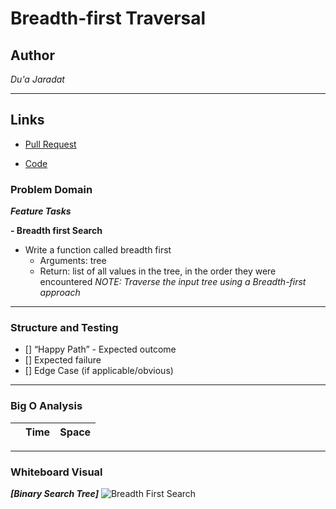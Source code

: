 # Breadth-first Traversal

## Author
*Du'a Jaradat*

---

## Links
- [Pull Request]()

- [Code]()

### Problem Domain

***Feature Tasks***

**- Breadth first Search**
- Write a function called breadth first
     - Arguments: tree
     - Return: list of all values in the tree, in the order they were encountered
*NOTE: Traverse the input tree using a Breadth-first approach*

---


### Structure and Testing

- [] “Happy Path” - Expected outcome
- [] Expected failure
- [] Edge Case (if applicable/obvious)


---

### Big O Analysis


|| Time | Space |
|:-----------| :----------- | :----------- |

---


### Whiteboard Visual
***[Binary Search Tree]***
![Breadth First Search]()

